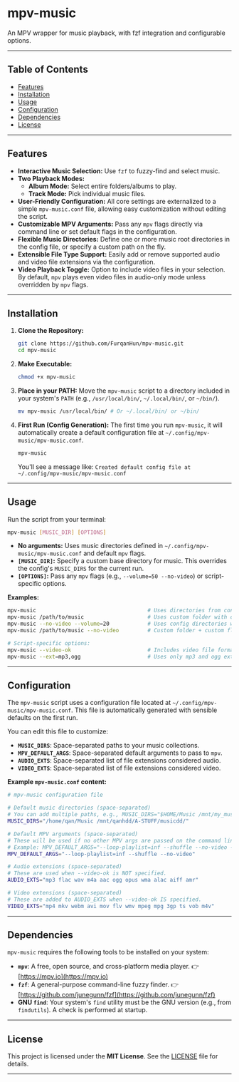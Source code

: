 # mpv-music
An MPV wrapper for music playback, with fzf integration and configurable options.

---

## Table of Contents

* [Features](#features)
* [Installation](#installation)
* [Usage](#usage)
* [Configuration](#configuration)
* [Dependencies](#dependencies)
* [License](#license)

---

## Features

* **Interactive Music Selection:** Use `fzf` to fuzzy-find and select music.
* **Two Playback Modes:**
  * **Album Mode:** Select entire folders/albums to play.
  * **Track Mode:** Pick individual music files.
* **User-Friendly Configuration:** All core settings are externalized to a simple `mpv-music.conf` file, allowing easy customization without editing the script.
* **Customizable MPV Arguments:** Pass any `mpv` flags directly via command line or set default flags in the configuration.
* **Flexible Music Directories:** Define one or more music root directories in the config file, or specify a custom path on the fly.
* **Extensible File Type Support:** Easily add or remove supported audio and video file extensions via the configuration.
* **Video Playback Toggle:** Option to include video files in your selection. By default, `mpv` plays even video files in audio-only mode unless overridden by `mpv` flags.

---

## Installation

1. **Clone the Repository:**
    ```bash
    git clone https://github.com/FurqanHun/mpv-music.git
    cd mpv-music
    ```

2. **Make Executable:**
    ```bash
    chmod +x mpv-music
    ```

3. **Place in your PATH:**
    Move the `mpv-music` script to a directory included in your system's `PATH` (e.g., `/usr/local/bin/`, `~/.local/bin/`, or `~/bin/`).
    ```bash
    mv mpv-music /usr/local/bin/ # Or ~/.local/bin/ or ~/bin/
    ```

4. **First Run (Config Generation):**
    The first time you run `mpv-music`, it will automatically create a default configuration file at `~/.config/mpv-music/mpv-music.conf`.
    ```bash
    mpv-music
    ```
    You'll see a message like:
    `Created default config file at ~/.config/mpv-music/mpv-music.conf`

---

## Usage

Run the script from your terminal:

```bash
mpv-music [MUSIC_DIR] [OPTIONS]
```

* **No arguments:** Uses music directories defined in `~/.config/mpv-music/mpv-music.conf` and default `mpv` flags.
* **`[MUSIC_DIR]`:** Specify a custom base directory for music. This overrides the config's `MUSIC_DIRS` for the current run.
* **`[OPTIONS]`:** Pass any `mpv` flags (e.g., `--volume=50 --no-video`) or script-specific options.

**Examples:**

```bash
mpv-music                                   # Uses directories from config with default mpv flags
mpv-music /path/to/music                    # Uses custom folder with default mpv flags
mpv-music --no-video --volume=20            # Uses config directories with custom flags
mpv-music /path/to/music --no-video         # Custom folder + custom flags

# Script-specific options:
mpv-music --video-ok                        # Includes video file formats (from config)
mpv-music --ext=mp3,ogg                     # Uses only mp3 and ogg extensions
```

---

## Configuration

The `mpv-music` script uses a configuration file located at `~/.config/mpv-music/mpv-music.conf`. This file is automatically generated with sensible defaults on the first run.

You can edit this file to customize:

* **`MUSIC_DIRS`**: Space-separated paths to your music collections.
* **`MPV_DEFAULT_ARGS`**: Space-separated default arguments to pass to `mpv`.
* **`AUDIO_EXTS`**: Space-separated list of file extensions considered audio.
* **`VIDEO_EXTS`**: Space-separated list of file extensions considered video.

**Example `mpv-music.conf` content:**

```bash
# mpv-music configuration file

# Default music directories (space-separated)
# You can add multiple paths, e.g., MUSIC_DIRS="$HOME/Music /mnt/my_music_drive/audio"
MUSIC_DIRS="/home/qan/Music /mnt/qanhdd/A-STUFF/musicdd/"

# Default MPV arguments (space-separated)
# These will be used if no other MPV args are passed on the command line.
# Example: MPV_DEFAULT_ARGS="--loop-playlist=inf --shuffle --no-video --volume=50"
MPV_DEFAULT_ARGS="--loop-playlist=inf --shuffle --no-video"

# Audio extensions (space-separated)
# These are used when --video-ok is NOT specified.
AUDIO_EXTS="mp3 flac wav m4a aac ogg opus wma alac aiff amr"

# Video extensions (space-separated)
# These are added to AUDIO_EXTS when --video-ok IS specified.
VIDEO_EXTS="mp4 mkv webm avi mov flv wmv mpeg mpg 3gp ts vob m4v"
```

---

## Dependencies

`mpv-music` requires the following tools to be installed on your system:

* **`mpv`**: A free, open source, and cross-platform media player.
  👉 [https://mpv.io](https://mpv.io)
* **`fzf`**: A general-purpose command-line fuzzy finder.
  👉 [https://github.com/junegunn/fzf](https://github.com/junegunn/fzf)
* **GNU `find`**: Your system's `find` utility must be the GNU version (e.g., from `findutils`). A check is performed at startup.

---

## License

This project is licensed under the **MIT License**. See the [LICENSE](LICENSE) file for details.

---

